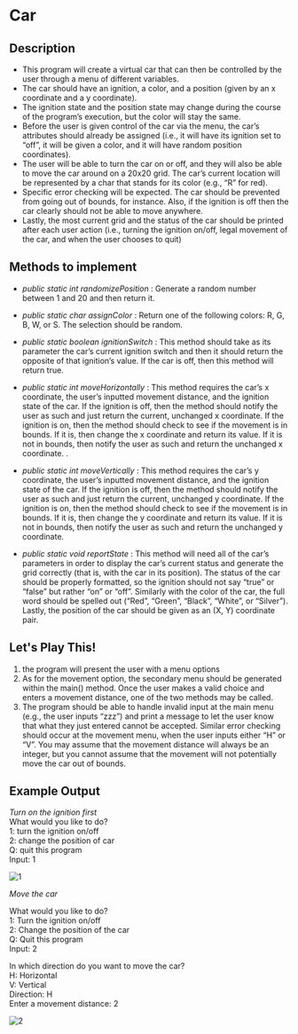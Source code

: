 # Car

 ## Description  
 * This program will create a virtual car that can then be controlled by the user through a menu of different variables.  
 * The car should have an ignition, a color, and a position (given by an x coordinate and a y coordinate).
 * The ignition state and the position state may change during the course of the program’s execution, but the color will stay the same.
 * Before the user is given control of the car via the menu, the car’s attributes should already be assigned (i.e., it will have its ignition set to “off”, it will be given a color, and it will have random position coordinates).  
 * The user will be able to turn the car on or off, and they will also be able to move the car around on a 20x20 grid. The car’s current location will be represented by a char that stands for its color (e.g., “R” for red).  
 * Specific error checking will be expected. The car should be prevented from going out of bounds, for instance. Also, if the ignition is off then the car clearly should not be able to move anywhere.  
 * Lastly, the most current grid and the status of the car should be printed after each user action (i.e., turning the ignition on/off, legal movement of the car, and when the user chooses to quit)
 
 
 
 ## Methods to implement 
 * *public static int randomizePosition* :  Generate a random number between 1 and 20 and then return it.  
     
 * *public static char assignColor* : Return one of the following colors: R, G, B, W, or S. The selection should be random.  
 * *public static boolean ignitionSwitch* : This method should take as its parameter the car’s current ignition switch and then it should return the opposite of that ignition’s value. If the car is off, then this method will return true.  
 * *public static int moveHorizontally* : This method requires the car’s x coordinate, the user’s inputted movement distance, and the ignition state of the car.
    If the ignition is off, then the method should notify the user as such and just return the current, unchanged x coordinate. If the ignition is on, then the method should check to see if the movement is in bounds. If it is, then change the x coordinate and return its value. If it is not in bounds, then notify the user as such and return the unchanged x coordinate.  .  
 
 
 * *public static int moveVertically* : This method requires the car’s y coordinate, the user’s inputted movement distance, and the ignition state of the car. If the ignition is off, then the method should notify the user as such and just return the current, unchanged y coordinate. If the ignition is on, then the method should check to see if the movement is in bounds. If it is, then change the y coordinate and return its value. If it is not in bounds, then notify the user as such and return the unchanged y coordinate.  
* *public static void reportState* : This method will need all of the car’s parameters in order to display the car’s current status and generate the grid correctly (that is, with the car in its position). The status of the car should be properly formatted, so the ignition should not say “true” or “false” but rather “on” or “off”. Similarly with the color of the car, the full word should be spelled out (“Red”, “Green”, “Black”, “White”, or “Silver”). Lastly, the position of the car should be given as an (X, Y) coordinate pair. 


## Let's Play This!
1. the program will present the user with a menu options  
2. As for the movement option, the secondary menu should be generated within the main() method. Once the user makes a valid choice and enters a movement distance, one of the two methods may be called.  
3. The program should be able to handle invalid input at the main menu (e.g., the user inputs “zzz”) and print a message to let the user know that what they just entered cannot be accepted. Similar error checking should occur at the movement menu, when the user inputs either “H” or “V”. You may assume that the movement distance will always be an integer, but you cannot assume that the movement will not potentially move the car out of bounds.


## Example Output  

*Turn on the ignition first*  
   What would you like to do?   
   1: turn the ignition on/off   
   2: change the position of car  
   Q: quit this program  
   Input: 1 
   
   ![1](https://user-images.githubusercontent.com/51673576/64370812-34b53380-cfed-11e9-9d19-cfed037fd843.JPG)
   
   
   
 *Move the car*

  What would you like to do?  
  1: Turn the ignition on/off   
  2: Change the position of the car  
  Q: Quit this program  
  Input: 2 
 
  In which direction do you want to move the car?  
  H: Horizontal   
  V: Vertical   
  Direction: H    
  Enter a movement distance: 2
 
 ![2](https://user-images.githubusercontent.com/51673576/64370815-354dca00-cfed-11e9-9e42-3bfe67153813.JPG)

 
 
 
 
 
